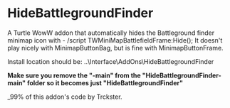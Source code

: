 # HideBattlegroundFinder
A Turtle WowW addon that automatically hides the Battleground finder minimap icon with - /script TWMiniMapBattlefieldFrame:Hide();
It doesn't play nicely with MinimapButtonBag, but is fine with MinimapButtonFrame.

Install location should be: ..\Interface\AddOns\HideBattlegroundFinder

**Make sure you remove the "-main" from the "HideBattlegroundFinder-main" folder so it becomes just "HideBattlegroundFinder"**

_99% of this addon's code by Trckster.

